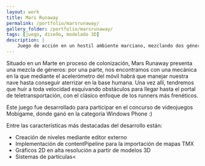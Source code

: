 ```yaml
---
layout: work
title: Mars Runaway
permalink: /portfolio/marsrunaway/
gallery_folder: /portfolio/marsrunaway/
tags: [juego, diseño, modelado 3D]
description: |
    Juego de acción en un hostil ambiente marciano, mezclando dos géneros: planet lander y runner. Ganó el primer premio del concurso Mobigame 2011 en la categoría Windows Phone.  
---
```


Situado en un Marte en proceso de colonización, Mars Runaway presenta una mezcla de géneros: por una parte, nos encontramos con una mecánica en la que mediante el acelerómetro del móvil habrá que manejar nuestra nave hasta conseguir aterrizar en la base humana. Una vez allí, tendremos que huir a toda velocidad esquivando obstáculos para llegar hasta el portal de teletransportación, con el clásico enfoque de los runners más frenéticos.

Este juego fue desarrollado para participar en el concurso de videojuegos Mobigame, donde ganó en la categoría Windows Phone :)

Entre las características más destacadas del desarrollo están:
* Creación de niveles mediante editor externo
* Implementación de contentPipeline para la importación de mapas TMX
* Gráficos 2D en alta resolución a partir de modelos 3D
* Sistemas de partículas<